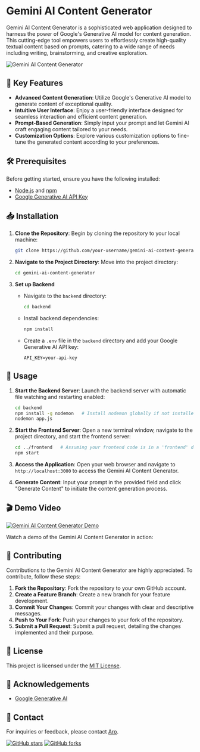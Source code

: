 # Gemini AI Content Generator

Gemini AI Content Generator is a sophisticated web application designed to harness the power of Google's Generative AI model for content generation. This cutting-edge tool empowers users to effortlessly create high-quality textual content based on prompts, catering to a wide range of needs including writing, brainstorming, and creative exploration.

![Gemini AI Content Generator](https://github.com/cyber-bytezz/Gemini-AI-Content-Generator/assets/130319315/d2dd2ee4-5ba0-4aa4-a8ca-ea48891f6cdd)

## 🚀 Key Features

- **Advanced Content Generation**: Utilize Google's Generative AI model to generate content of exceptional quality.
- **Intuitive User Interface**: Enjoy a user-friendly interface designed for seamless interaction and efficient content generation.
- **Prompt-Based Generation**: Simply input your prompt and let Gemini AI craft engaging content tailored to your needs.
- **Customization Options**: Explore various customization options to fine-tune the generated content according to your preferences.

## 🛠️ Prerequisites

Before getting started, ensure you have the following installed:

- [Node.js](https://nodejs.org) and [npm](https://www.npmjs.com/)
- [Google Generative AI API Key](https://ai.google.dev/)

## 📥 Installation

1. **Clone the Repository**: Begin by cloning the repository to your local machine:

   ```bash
   git clone https://github.com/your-username/gemini-ai-content-generator.git
   ```

2. **Navigate to the Project Directory**: Move into the project directory:

   ```bash
   cd gemini-ai-content-generator
   ```

3. **Set up Backend**

   - Navigate to the `backend` directory:

     ```bash
     cd backend
     ```

   - Install backend dependencies:

     ```bash
     npm install
     ```

   - Create a `.env` file in the `backend` directory and add your Google Generative AI API key:

     ```
     API_KEY=your-api-key
     ```

## 🚀 Usage

1. **Start the Backend Server**: Launch the backend server with automatic file watching and restarting enabled:

   ```bash
   cd backend
   npm install -g nodemon   # Install nodemon globally if not installed already
   nodemon app.js
   ```

2. **Start the Frontend Server**: Open a new terminal window, navigate to the project directory, and start the frontend server:

   ```bash
   cd ../frontend   # Assuming your frontend code is in a 'frontend' directory
   npm start
   ```

3. **Access the Application**: Open your web browser and navigate to `http://localhost:3000` to access the Gemini AI Content Generator.

4. **Generate Content**: Input your prompt in the provided field and click "Generate Content" to initiate the content generation process.

## 🎬 Demo Video

[![Gemini AI Content Generator Demo](https://github.com/cyber-bytezz/Gemini-AI-Content-Generator/assets/130319315/d2dd2ee4-5ba0-4aa4-a8ca-ea48891f6cdd)](https://github.com/cyber-bytezz/Gemini-AI-Content-Generator/assets/130319315/91bbe31f-b06b-4ed0-98e5-99d61de87466)

Watch a demo of the Gemini AI Content Generator in action:

## 🤝 Contributing

Contributions to the Gemini AI Content Generator are highly appreciated. To contribute, follow these steps:

1. **Fork the Repository**: Fork the repository to your own GitHub account.
2. **Create a Feature Branch**: Create a new branch for your feature development.
3. **Commit Your Changes**: Commit your changes with clear and descriptive messages.
4. **Push to Your Fork**: Push your changes to your fork of the repository.
5. **Submit a Pull Request**: Submit a pull request, detailing the changes implemented and their purpose.

## 📄 License

This project is licensed under the [MIT License](LICENSE).

## 🙏 Acknowledgements

- [Google Generative AI](https://github.com/google-research/google-research/tree/main/generative_ai)

## 📧 Contact

For inquiries or feedback, please contact [Aro](mailto:chandru2021007@gmail.com).

[![GitHub stars](https://img.shields.io/github/stars/your-username/gemini-ai-content-generator.svg?style=social)](https://github.com/cyber-bytezz/Gemini-AI-Content-Generator) [![GitHub forks](https://img.shields.io/github/forks/your-username/gemini-ai-content-generator.svg?style=social)](https://github.com/cyber-bytezz/Gemini-AI-Content-Generator/network)

